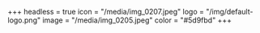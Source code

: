+++
headless = true
icon = "/media/img_0207.jpeg"
logo = "/img/default-logo.png"
image = "/media/img_0205.jpeg"
color = "#5d9fbd"
+++
